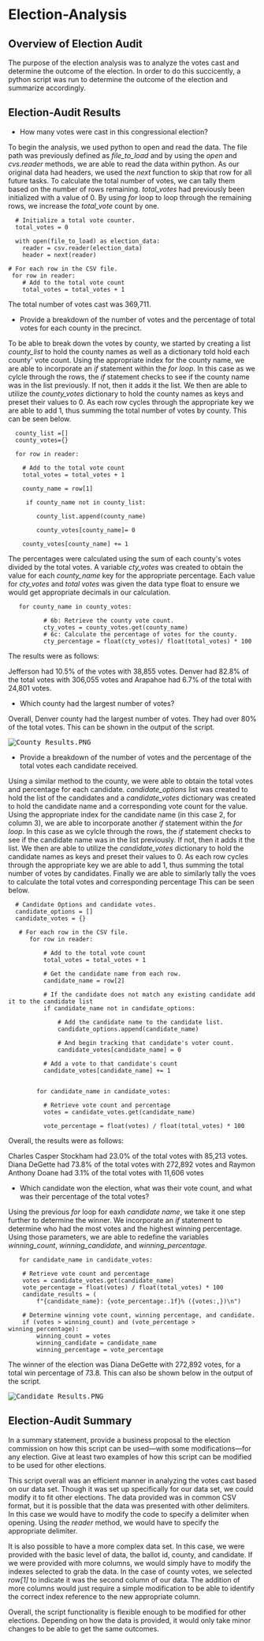 # Election-Analysis

## Overview of Election Audit
The purpose of the election analysis was to analyze the votes cast and determine the outcome of the election. In order to do this succicently, a python script was run to determine the outcome of the election and summarize accordingly. 

## Election-Audit Results
- How many votes were cast in this congressional election?

To begin the analysis, we used python to open and read the data. The file path was previously defined as _file_to_load_ and by using the _open_ and _cvs.reader_ methods, we are able to read the data within python. As our original data had headers, we used the _next_ function to skip that row for all future tasks. To calculate the total number of votes, we can tally them based on the number of rows remaining. _total_votes_ had previously been initialized with a value of 0. By using  _for_ loop to loop through the remaining rows, we increase the _total_vote_ count by one. 

      # Initialize a total vote counter.
      total_votes = 0

      with open(file_to_load) as election_data:
        reader = csv.reader(election_data)
        header = next(reader)
       
    # For each row in the CSV file.
     for row in reader:
        # Add to the total vote count
        total_votes = total_votes + 1
 
 The total number of votes cast was 369,711. 
 
- Provide a breakdown of the number of votes and the percentage of total votes for each county in the precinct.

To be able to break down the votes by county, we started by creating a list _county_list_ to hold the county names as well as a dictionary told hold each county' vote count. Using the appropriate index for the county name, we are able to incorporate an _if_ statement within the _for loop_. In this case as we cylcle through the rows, the _if_ statement checks to see if the county name was in the list previously. If not, then it adds it the list. We then are able to utilize the _county_votes_ dictionary to hold the county names as keys and preset their values to 0. As each row cycles through the appropriate key we are able to add 1, thus summing the total number of votes by county. This can be seen below. 


      county_list =[]
      county_votes={}

      for row in reader:
        
        # Add to the total vote count
        total_votes = total_votes + 1

        county_name = row[1]

         if county_name not in county_list:

            county_list.append(county_name)

            county_votes[county_name]= 0

        county_votes[county_name] += 1

The percentages were calculated using the sum of each county's votes divided by the total votes. A variable _cty_votes_ was created to obtain the value for each _county_name_ key for the appropriate percentage. Each value for _cty_votes_ and _total votes_ was given the data type float to ensure we would get appropriate decimals in our calculation. 

       for county_name in county_votes:

              # 6b: Retrieve the county vote count.
              cty_votes = county_votes.get(county_name)
              # 6c: Calculate the percentage of votes for the county.
              cty_percentage = float(cty_votes)/ float(total_votes) * 100           

The results were as follows: 

Jefferson had 10.5% of the votes with 38,855 votes. Denver had 82.8% of the total votes with 306,055 votes and Arapahoe had 6.7% of the total with 24,801 votes. 

- Which county had the largest number of votes?

Overall, Denver county had the largest number of votes. They had over 80% of the total votes. This can be shown in the output of the script. 

<kbd>![County_Results.PNG](Resources/County_Results.PNG)<kbd>

- Provide a breakdown of the number of votes and the percentage of the total votes each candidate received.
 
Using a similar method to the county, we were able to obtain the total votes and percentage for each candidate. _candidate_options_ list was created to hold the list of the candidates and a _candidate_votes_ dictionary was created to hold the candidate name and a corresponding vote count for the value. Using the appropriate index for the candidate name (in this case 2, for column 3), we are able to incorporate another _if_ statement within the _for loop_. In this case as we cylcle through the rows, the _if_ statement checks to see if the candidate name was in the list previously. If not, then it adds it the list. We then are able to utilize the _candidate_votes_ dictionary to hold the candidate names as keys and preset their values to 0. As each row cycles through the appropriate key we are able to add 1, thus summing the total number of votes by candidates. Finally we are able to similarly tally the voes to calculate the total votes and corresponding percentage  This can be seen below. 

      
      # Candidate Options and candidate votes.
      candidate_options = []
      candidate_votes = {}
      
       # For each row in the CSV file.
          for row in reader:

              # Add to the total vote count
              total_votes = total_votes + 1

              # Get the candidate name from each row.
              candidate_name = row[2]

              # If the candidate does not match any existing candidate add it to the candidate list
              if candidate_name not in candidate_options:

                  # Add the candidate name to the candidate list.
                  candidate_options.append(candidate_name)

                  # And begin tracking that candidate's voter count.
                  candidate_votes[candidate_name] = 0

              # Add a vote to that candidate's count
              candidate_votes[candidate_name] += 1


            for candidate_name in candidate_votes:

              # Retrieve vote count and percentage
              votes = candidate_votes.get(candidate_name)
      
              vote_percentage = float(votes) / float(total_votes) * 100
 
Overall, the results were as follows: 

Charles Casper Stockham had 23.0% of the total votes with 85,213 votes. Diana DeGette had 73.8% of the total votes with 272,892 votes and Raymon Anthony Doane had 3.1% of the total votes with 11,606 votes 
    
- Which candidate won the election, what was their vote count, and what was their percentage of the total votes?
      
Using the previous _for_ loop for eaxh _candidate name_, we take it one step further to determine the winner. We incorporate an _if_ statement to determine who had the most votes and the highest winning percentage. Using those parameters, we are able to redefine the variables _winning_count_, _winning_candidate_, and _winning_percentage_. 
      
       for candidate_name in candidate_votes:

        # Retrieve vote count and percentage
        votes = candidate_votes.get(candidate_name)
        vote_percentage = float(votes) / float(total_votes) * 100
        candidate_results = (
            f"{candidate_name}: {vote_percentage:.1f}% ({votes:,})\n")

        # Determine winning vote count, winning percentage, and candidate.
        if (votes > winning_count) and (vote_percentage > winning_percentage):
            winning_count = votes
            winning_candidate = candidate_name
            winning_percentage = vote_percentage
      
The winner of the election was Diana DeGette with 272,892 votes, for a total win percentage of 73.8. This can also be shown below in the output of the script. 
   
<kbd>![Candidate_Results.PNG](Resources/Candidate_Results.PNG)<kbd>      
      
## Election-Audit Summary
      
In a summary statement, provide a business proposal to the election commission on how this script can be used—with some modifications—for any election. Give at least two examples of how this script can be modified to be used for other elections.
      
This script overall was an efficient manner in analyzing the votes cast based on our data set. Though it was set up specifically for our data set, we could modify it to fit other elections. The data provided was in common CSV format, but it is possible that the data was presented with other delimiters. In this case we would have to modify the code to specify a delimiter when opening. Using the _reader_ method, we would have to specify the appropriate delimiter. 
      
It is also possible to have a more complex data set. In this case, we were provided with the basic level of data, the ballot id, county, and candidate. If we were provided with more columns, we would simply have to modify the indexes selected to grab the data. In the case of county votes, we selected _row[1]_ to indicate it was the second column of our data. The addition of more columns would just require a simple modification to be able to identify the correct index reference to the new appropriate column. 
      
Overall, the script functionality is flexible enough to be modified for other elections. Depending on how the data is provided, it would only take minor changes to be able to get the same outcomes.

